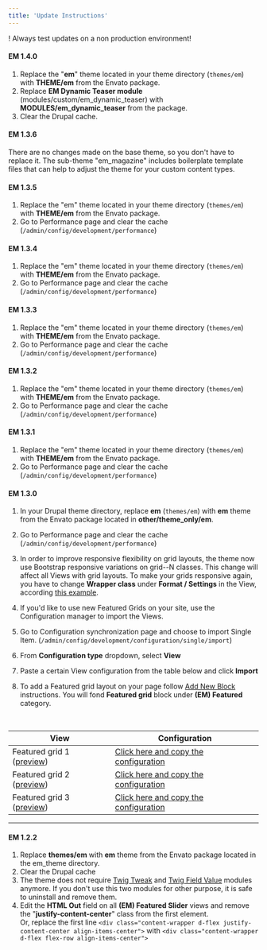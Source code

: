 ```yaml
---
title: 'Update Instructions'
---
```


! Always test updates on a non production environment!

 #### EM 1.4.0
 
 1. Replace the "**em**" theme located in your theme directory (`themes/em`) with **THEME/em** from the Envato package.
 2. Replace **EM Dynamic Teaser module** (modules/custom/em_dynamic_teaser) with **MODULES/em_dynamic_teaser** from the package.
 3. Clear the Drupal cache.

 #### EM 1.3.6
 
There are no changes made on the base theme, so you don't have to replace it. The sub-theme "em_magazine" includes boilerplate template files that can help to adjust the theme for your custom content types.


 #### EM 1.3.5

1. Replace the "em" theme located in your theme directory (`themes/em`) with **THEME/em** from the Envato package.
2. Go to Performance page and clear the cache (`/admin/config/development/performance`)


#### EM 1.3.4

1. Replace the "em" theme located in your theme directory (`themes/em`) with **THEME/em** from the Envato package.
2. Go to Performance page and clear the cache (`/admin/config/development/performance`)


#### EM 1.3.3

1. Replace the "em" theme located in your theme directory (`themes/em`) with **THEME/em** from the Envato package.
2. Go to Performance page and clear the cache (`/admin/config/development/performance`)

#### EM 1.3.2

1. Replace the "em" theme located in your theme directory (`themes/em`) with **THEME/em** from the Envato package.
2. Go to Performance page and clear the cache (`/admin/config/development/performance`)

#### EM 1.3.1

1. Replace the "em" theme located in your theme directory (`themes/em`) with **THEME/em** from the Envato package.
2. Go to Performance page and clear the cache (`/admin/config/development/performance`)

#### EM 1.3.0

1. In your Drupal theme directory, replace  **em** (`themes/em`) with **em** theme from the Envato package located in **other/theme_only/em**.
2. Go to Performance page and clear the cache (`/admin/config/development/performance`)
3. In order to improve responsive flexibility on grid layouts, the theme now use Bootstrap responsive variations on grid--N classes. This change will affect all Views with grid layouts. To make your grids responsive again, you have to change **Wrapper class** under **Format  / Settings** in the View,  according [this example](https://docs.em.pinkdexo.com/views-and-teasers/create-a-view-from-scratch#responsive-variations).
4. If you'd like to use new Featured Grids on your site, use the Configuration manager to import the Views.

  1. Go to Configuration synchronization page and choose to import Single Item. (`/admin/config/development/configuration/single/import`) 
  2. From **Configuration type** dropdown, select **View**
  3. Paste a certain View configuration from the table below and click **Import**
  4. To add a Featured grid layout on your page follow [Add New Block](https://docs.em.pinkdexo.com/pages/managing-page-layouts#add-new-block) instructions. You will fond **Featured grid** block under **(EM) Featured** category.

<br>

  | View | Configuration |
  | ---- | ------------- |
  |Featured grid 1 ([preview](https://em.pinkdexo.com/featured-grid/1)) | [Click here and copy the configuration](https://gist.github.com/PinkDexo/de0953faa76793c6a905b3e18eb987f5) |
  |Featured grid 2 ([preview](https://em.pinkdexo.com/featured-grid/2)) | [Click here and copy the configuration](https://gist.github.com/PinkDexo/39ab9491adcfb230a95f9270d7b8ed1d) |
  |Featured grid 3 ([preview](https://em.pinkdexo.com/featured-grid/3)) | [Click here and copy the configuration](https://gist.github.com/PinkDexo/ac2eecee3753f3f4c678c682cc53be21) |

---

#### EM 1.2.2

1. Replace **themes/em** with **em** theme from the Envato package located in the em_theme directory.
2. Clear the Drupal cache
3. The theme does not require [Twig Tweak](https://www.drupal.org/project/twig_tweak) and [Twig Field Value](https://www.drupal.org/project/twig_field_value) modules anymore. If you don't use this two modules for other purpose, it is safe to uninstall and remove them.
4. Edit the **HTML Out** field on all **(EM) Featured Slider** views and remove the "**justify-content-center**" class from the first element. <br>Or, replace the first line  `<div class="content-wrapper d-flex justify-content-center align-items-center">` with `<div class="content-wrapper d-flex flex-row align-items-center">`

